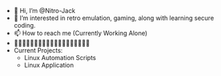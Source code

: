- 👋 Hi, I’m @Nitro-Jack
- 👀 I’m interested in retro emulation, gaming, along with learning secure coding. 
- 📫 How to reach me (Currently Working Alone)
- 👾👾👾👾👾👾👾👾👾👾👾👾👾👾👾👾👾👾👾
- Current Projects:
  * Linux Automation Scripts
  * Linux Application
 

<!---
Nitro-Jack/Nitro-Jack is a ✨ special ✨ repository because its `README.md` (this file) appears on your GitHub profile.
You can click the Preview link to take a look at your changes.
--->
